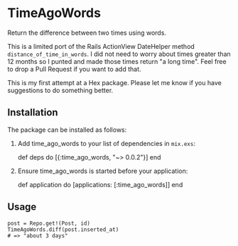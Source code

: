 # TimeAgoWords

Return the difference between two times using words.

This is a limited port of the Rails ActionView DateHelper method `distance_of_time_in_words`. I did not need to worry about times greater than 12 months so I punted and made those times return "a long time". Feel free to drop a Pull Request if you want to add that.

This is my first attempt at a Hex package. Please let me know if you have suggestions to do something better.

## Installation

The package can be installed as follows:

  1. Add time_ago_words to your list of dependencies in `mix.exs`:

        def deps do
          [{:time_ago_words, "~> 0.0.2"}]
        end

  2. Ensure time_ago_words is started before your application:

        def application do
          [applications: [:time_ago_words]]
        end

## Usage

    post = Repo.get!(Post, id)
    TimeAgoWords.diff(post.inserted_at)
    # => "about 3 days"
